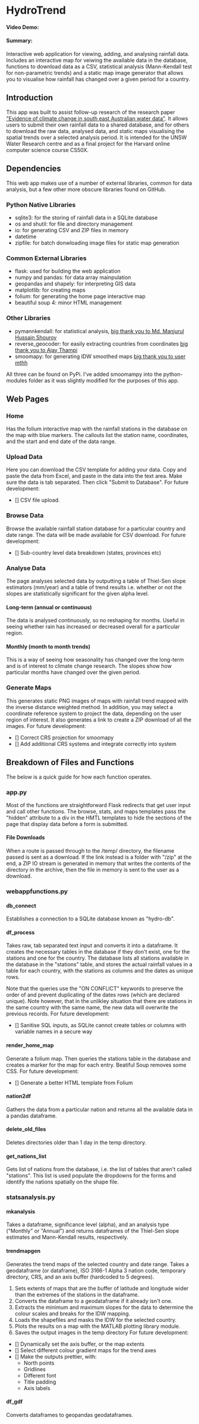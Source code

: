 # HydroTrend
#### Video Demo:  <URL HERE>
#### Summary: 
Interactive web application for viewing, adding, and analysing rainfall data. Includes an interactive map for veiwing the available data in the database, functions to download data as a CSV, statistical analysis (Mann-Kendall test for non-parametric trends) and a static map image generator that allows you to visualise how rainfall has changed over a given period for a country. 

## Introduction
This app was built to assist follow-up research of the research paper ["Evidence of climate change in south east Australian water data"](https://drive.google.com/file/d/1egNLWQuNnzxzXjiOheR68cT9zheViHn4/view). It allows users to submit their own rainfall data to a shared database, and for others to download the raw data, analysed data, and static maps visualising the spatial trends over a selected analysis period. It is intended for the UNSW Water Research centre and as a final project for the Harvard online computer science course CS50X. 

## Dependencies
This web app makes use of a number of external libraries, common for data analysis, but a few other more obscure libraries found on GitHub. 
### Python Native Libraries
- sqlite3: for the storing of rainfall data in a SQLite database
- os and shutil: for file and directory management
- io: for generating CSV and ZIP files in memory
- datetime
- zipfile: for batch donwloading image files for static map generation
### Common External Libraries
- flask: used for building the web application
- numpy and pandas: for data array mainpulation
- geopandas and shapely: for interpreting GIS data
- matplotlib: for creating maps
- folium: for generating the home page interactive map
- beautiful soup 4: minor HTML management
### Other Libraries
- pymannkendall: for statistical analysis, [big thank you to Md. Manjurul Hussain Shourov](https://pypi.org/project/pymannkendall/)
- reverse_geocoder: for easily extracting countries from coordinates [big thank you to Ajay Thampi](https://github.com/thampiman/reverse-geocoder)
- smoomapy: for generating IDW smoothed maps [big thank you to user mthh](https://github.com/mthh/smoomapy)

All three can be found on PyPi. I've added smoomampy into the python-modules folder as it was slightly modified for the purposes of this app. 

## Web Pages
### Home
Has the folium interactive map with the rainfall stations in the database on the map with blue markers. The callouts list the station name, coordinates, and the start and end date of the data range. 

### Upload Data 
Here you can download the CSV template for adding your data. Copy and paste the data from Excel, and paste in the data into the text area. Make sure the data is tab separated. Then click "Submit to Database". 
For future development: 
- [] CSV file upload. 

### Browse Data
Browse the available rainfall station database for a particular country and date range. The data will be made available for CSV download.
For future development: 
- [] Sub-country level data breakdown (states, provinces etc)

### Analyse Data
The page analyses selected data by outputting a table of Thiel-Sen slope estimators (mm/year) and a table of trend results i.e. whether or not the slopes are statistically significant for the given alpha level. 
#### Long-term (annual or continuous)
The data is analysed continuously, so no reshaping for months. Useful in seeing whether rain has increased or decreased overall for a particular region. 

#### Monthly (month to month trends)
This is a way of seeing how seasonality has changed over the long-term and is of interest to climate change research. The slopes show how particular months have changed over the given period.

### Generate Maps
This generates static PNG images of maps with rainfall trend mapped with the inverse distance weighted method. In addition, you may select a coordinate reference system to project the data, depending on the user region of interest. It also generates a link to create a ZIP download of all the images. 
For future development: 
- [] Correct CRS projection for smoomapy
- [] Add additional CRS systems and integrate correctly into system

## Breakdown of Files and Functions
The below is a quick guide for how each function operates. 
### app.py
Most of the functions are straightforward Flask redirects that get user input and call other functions. The browse, stats, and maps templates pass the "hidden" attribute to a div in the HMTL templates to hide the sections of the page that display data before a form is submitted. 
#### File Downloads
When a route is passed through to the /temp/ directory, the filename passed is sent as a download. If the link instead is a folder with "/zip" at the end, a ZIP IO stream is generated in memory that writes the contents of the directory in the archive, then the file in memory is sent to the user as a download. 

### webappfunctions.py
#### db_connect
Establishes a connection to a SQLite database known as "hydro-db". 
#### df_process
Takes raw, tab separated text input and converts it into a dataframe. It creates the necessary tables in the database if they don't exist, one for the stations and one for the country. The database lists all stations available in the database in the "stations" table, and stores the actual rainfall values in a table for each country, with the stations as columns and the dates as unique rows.

Note that the queries use the "ON CONFLICT" keywords to preserve the order of and prevent duplicating of the dates rows (which are declared unique). Note however, that in the unlikley situation that there are stations in the same country with the same name, the new data will overwrite the previous records. 
For future development: 
- [] Sanitise SQL inputs, as SQLite cannot create tables or columns with variable names in a secure way

#### render_home_map
Generate a folium map. Then queries the stations table in the database and creates a marker for the map for each entry. Beatiful Soup removes some CSS. 
For future development: 
- [] Generate a better HTML template from Folium

#### nation2df
Gathers the data from a particular nation and returns all the available data in a pandas dataframe. 

#### delete_old_files
Deletes directories older than 1 day in the temp directory. 

#### get_nations_list
Gets list of nations from the database, i.e. the list of tables that aren't called "stations". This list is used populate the dropdowns for the forms and identify the nations spatially on the shape file. 

### statsanalysis.py
#### mkanalysis
Takes a dataframe, significance level (alpha), and an analysis type ("Monthly" or "Annual") and returns dataframes of the Thiel-Sen slope estimates and Mann-Kendall results, respectively. 

#### trendmapgen
Generates the trend maps of the selected country and date range. Takes a geodataframe (or dataframe), ISO 3166-1 Alpha 3 nation code, temporary directory, CRS, and an axis buffer (hardcoded to 5 degrees).
1. Sets extents of maps that are the buffer of latitude and longitude wider than the extremes of the stations in the dataframe. 
2. Converts the dataframe to a geodataframe if it already isn't one. 
3. Extracts the minimum and maximum slopes for the data to determine the colour scales and breaks for the IDW mapping. 
4. Loads the shapefiles and masks the IDW for the selected country. 
5. Plots the results on a map with the MATLAB plotting library module.
6. Saves the output images in the temp directory 
For future development:
- [] Dynamically set the axis buffer, or the map extents
- [] Select different colour gradient maps for the trend axes
- [] Make the outputs prettier, with:
     - North points
     - Gridlines
     - Different font
     - Title padding
     - Axis labels

#### df_gdf
Converts dataframes to geopandas geodataframes. 
